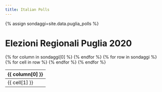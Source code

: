 ```yaml
---
title: Italian Polls
---
```


<script src="https://ajax.googleapis.com/ajax/libs/jquery/3.5.1/jquery.min.js"></script>
<link rel="stylesheet" type="text/css" href="https://cdn.datatables.net/1.10.21/css/jquery.dataTables.css">
<script type="text/javascript" charset="utf8" src="https://cdn.datatables.net/1.10.21/js/jquery.dataTables.js"></script>

{% assign sondaggi=site.data.puglia_polls %}

# Elezioni Regionali Puglia 2020

<table id="ge_polls" class="display" data-page-length='10' data-order='[[ 3, "desc" ]]'>
    <thead>
    {% for column in sondaggi[0] %}
        <th>{{ column[0] }}</th>
    {% endfor %}
    </thead>
    <tbody>
    {% for row in sondaggi %}
        <tr>
        {% for cell in row %}
            <td>{{ cell[1] }}</td>
        {% endfor %}
        </tr>
    {% endfor %}
    </tbody>
</table>

<script type="text/javascript">
$(document).ready( function () {
    $('#ge_polls').DataTable();
} );
</script>
